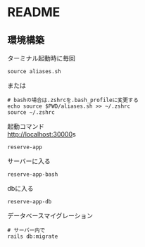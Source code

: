 # README
## 環境構築
ターミナル起動時に毎回
```
source aliases.sh
```
または
```
# bashの場合は.zshrcを.bash_profileに変更する
echo source $PWD/aliases.sh >> ~/.zshrc
source ~/.zshrc
```
起動コマンド  
[http://localhost:30000](http://localhost:30000)s
```
reserve-app
```
サーバーに入る
```
reserve-app-bash
```
dbに入る
```
reserve-app-db
```
データベースマイグレーション
```
# サーバー内で
rails db:migrate
```
